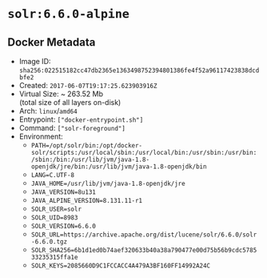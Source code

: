 # `solr:6.6.0-alpine`

## Docker Metadata

- Image ID: `sha256:022515182cc47db2365e1363498752394801386fe4f52a96117423838dcdbfe2`
- Created: `2017-06-07T19:17:25.623903916Z`
- Virtual Size: ~ 263.52 Mb  
  (total size of all layers on-disk)
- Arch: `linux`/`amd64`
- Entrypoint: `["docker-entrypoint.sh"]`
- Command: `["solr-foreground"]`
- Environment:
  - `PATH=/opt/solr/bin:/opt/docker-solr/scripts:/usr/local/sbin:/usr/local/bin:/usr/sbin:/usr/bin:/sbin:/bin:/usr/lib/jvm/java-1.8-openjdk/jre/bin:/usr/lib/jvm/java-1.8-openjdk/bin`
  - `LANG=C.UTF-8`
  - `JAVA_HOME=/usr/lib/jvm/java-1.8-openjdk/jre`
  - `JAVA_VERSION=8u131`
  - `JAVA_ALPINE_VERSION=8.131.11-r1`
  - `SOLR_USER=solr`
  - `SOLR_UID=8983`
  - `SOLR_VERSION=6.6.0`
  - `SOLR_URL=https://archive.apache.org/dist/lucene/solr/6.6.0/solr-6.6.0.tgz`
  - `SOLR_SHA256=6b1d1ed0b74aef320633b40a38a790477e00d75b56b9cdc578533235315ffa1e`
  - `SOLR_KEYS=2085660D9C1FCCACC4A479A3BF160FF14992A24C`
